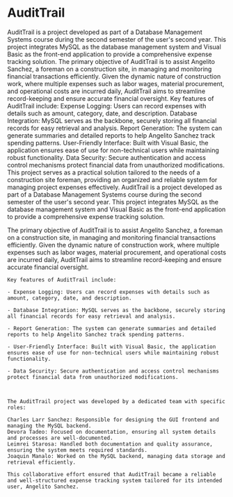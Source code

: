 # AuditTrail
 AuditTrail is a project developed as part of a Database Management Systems course during the second semester of the user's second year. This project integrates MySQL as the database management system and Visual Basic as the front-end application to provide a comprehensive expense tracking solution.  The primary objective of AuditTrail is to assist Angelito Sanchez, a foreman on a construction site, in managing and monitoring financial transactions efficiently. Given the dynamic nature of construction work, where multiple expenses such as labor wages, material procurement, and operational costs are incurred daily, AuditTrail aims to streamline record-keeping and ensure accurate financial oversight.  Key features of AuditTrail include:  Expense Logging: Users can record expenses with details such as amount, category, date, and description. Database Integration: MySQL serves as the backbone, securely storing all financial records for easy retrieval and analysis. Report Generation: The system can generate summaries and detailed reports to help Angelito Sanchez track spending patterns. User-Friendly Interface: Built with Visual Basic, the application ensures ease of use for non-technical users while maintaining robust functionality. Data Security: Secure authentication and access control mechanisms protect financial data from unauthorized modifications. This project serves as a practical solution tailored to the needs of a construction site foreman, providing an organized and reliable system for managing project expenses effectively.
   AuditTrail is a project developed as part of a Database Management Systems course during the second semester of the user's second year. This project integrates MySQL as the database management system and Visual Basic as the front-end application to provide a comprehensive expense tracking solution.
    
   The primary objective of AuditTrail is to assist Angelito Sanchez, a foreman on a construction site, in managing and monitoring financial transactions efficiently. Given the dynamic nature of construction work, where multiple expenses such as labor wages, material procurement, and operational costs are incurred daily, AuditTrail aims to streamline record-keeping and ensure accurate financial oversight. 
   
    Key features of AuditTrail include:  
    
    - Expense Logging: Users can record expenses with details such as amount, category, date, and description. 
    
    - Database Integration: MySQL serves as the backbone, securely storing all financial records for easy retrieval and analysis. 
    
    - Report Generation: The system can generate summaries and detailed reports to help Angelito Sanchez track spending patterns. 
    
    - User-Friendly Interface: Built with Visual Basic, the application ensures ease of use for non-technical users while maintaining robust functionality. 
    
    - Data Security: Secure authentication and access control mechanisms protect financial data from unauthorized modifications. 



    The AuditTrail project was developed by a dedicated team with specific roles:
    
    Charles Larr Sanchez: Responsible for designing the GUI frontend and managing the MySQL backend.
    Devora Tadeo: Focused on documentation, ensuring all system details and processes are well-documented.
    Leimrei Starosa: Handled both documentation and quality assurance, ensuring the system meets required standards.
    Joaquin Manalo: Worked on the MySQL backend, managing data storage and retrieval efficiently.
    
    This collaborative effort ensured that AuditTrail became a reliable and well-structured expense tracking system tailored for its intended user, Angelito Sanchez.
    
